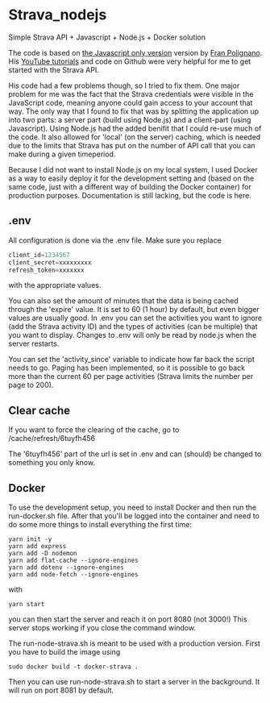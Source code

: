# Strava_nodejs
 Simple Strava API + Javascript + Node.js + Docker solution
 
The code is based on [the Javascript only version](https://github.com/fpolignano/Code_From_Tutorials/tree/master/Strava_Api/LeafletUpdates) version by [Fran Polignano](https://github.com/fpolignano).
 His [YouTube tutorials](https://www.youtube.com/watch?v=sgscChKfGyg&list=PLO6KswO64zVvcRyk0G0MAzh5oKMLb6rTW) and code on Github were very helpful for me to get started with the Strava API.
 
His code had a few problems though, so I tried to fix them. One major problem for me was the fact that the Strava credentials were visible in the JavaScript code, meaning anyone could gain access to your account that way. The only way that I found to fix that was by splitting the application up into two parts: a server part (build using Node.js) and a client-part (using Javascript). Using Node.js had the added benifit that I could re-use much of the code. It also allowed for 'local' (on the server) caching, which is needed due to the limits that Strava has put on the number of API call that you can make during a given timeperiod.
 
Because I did not want to install Node.js on my local system, I used Docker as a way to easily deploy it for the development setting and (based on the same code, just with a different way of building the Docker container) for production purposes.
Documentation is still lacking, but the code is here.
 
 ## .env
 All configuration is done via the .env file. Make sure you replace 
 ```javascript
client_id=1234567
client_secret=xxxxxxxxx
refresh_token=xxxxxxx
```
with the appropriate values.

You can also set the amount of minutes that the data is being cached through the 'expire' value. It is set to 60 (1 hour) by default, but even bigger values are usually good.
In .env you can set the activities you want to ignore (add the Strava activity ID) and the types of activities (can be multiple) that you want to display.
Changes to .env will only be read by node.js when the server restarts.

You can set the 'activity_since' variable to indicate how far back the script needs to go. Paging has been implemented, so it is possible to go back more than the current 60 per page activities (Strava limits the number per page to 200).

## Clear cache
If you want to force the clearing of the cache, go to /cache/refresh/6tuyfh456

The '6tuyfh456' part of the url is set in .env and can (should) be changed to something you only know.

## Docker
To use the development setup, you need to install Docker and then run the run-docker.sh file.
After that you'll be logged into the container and need to do some more things to install everything the first time:
```
yarn init -y
yarn add express
yarn add -D nodemon
yarn add flat-cache --ignore-engines
yarn add dotenv --ignore-engines
yarn add node-fetch --ignore-engines
```
with
```
yarn start
```
you can then start the server and reach it on port 8080 (not 3000!)
This server stops working if you close the command window.

The run-node-strava.sh is meant to be used with a production version. First you have to build the image using
```
sudo docker build -t docker-strava .
```
Then you can use run-node-strava.sh to start a server in the background. It will run on port 8081 by default.
